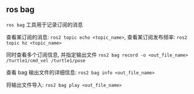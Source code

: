## ros bag

`ros bag` 工具用于记录订阅的消息

查看某订阅的消息: `ros2 topic echo <topic_name>`, 查看某订阅发布频率: `ros2 topic hz <topic_name>`

同时查看多个订阅信息, 并指定输出文件 `ros2 bag record -o <out_file_name> /turtle1/cmd_vel /turtle1/pose`

查看 bag 输出文件的详细信息: `ros2 bag info <out_file_name>`

将输出文件导入: `ros2 bag play <out_file_name>`


